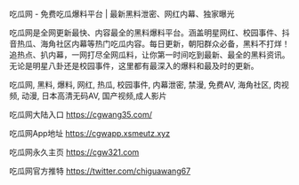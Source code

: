 吃瓜网 - 免费吃瓜爆料平台 | 最新黑料泄密、网红内幕、独家曝光

吃瓜网是全网更新最快、内容最全的黑料爆料平台。涵盖明星网红、校园事件、抖音热瓜、海角社区内幕等热门吃瓜内容。每日更新，朝阳群众必备，黑料不打烊！追热点、扒内幕，一网打尽全网瓜料，让你第一时间吃到最新、最全的黑料资讯。无论是明星八卦还是校园事件，这里都有最深入的爆料和最及时的更新。

吃瓜网, 黑料, 爆料, 网红, 热瓜, 校园事件, 内幕泄密, 禁漫, 免费AV, 海角社区, 肉视频, 动漫, 日本高清无码AV, 国产视频,成人影片

吃瓜网大陆入口 https://cgwang35.com/

吃瓜网App地址 https://cgwapp.xsmeutz.xyz

吃瓜网永久主页 https://cgw321.com

吃瓜网官方推特 https://twitter.com/chiguawang67
